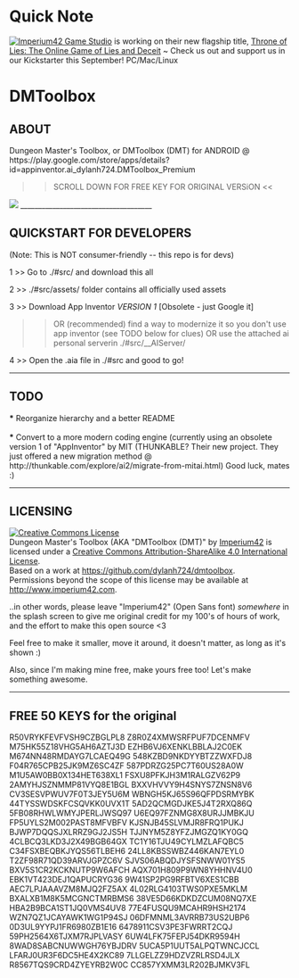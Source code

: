 # Quick Note
<img src="http://i.imgur.com/uAezrLz.jpg" style="float:left;">
<a href="http://throneofli.es/i42">Imperium42 Game Studio</a> is working on their new flagship title, <a href="http://throneofli.es/game">Throne of Lies: The Online Game of Lies and Deceit</a> ~ Check us out and support us in our Kickstarter this September! PC/Mac/Linux

# DMToolbox
<h2>ABOUT</h2>
Dungeon Master's Toolbox, or DMToolbox (DMT) for ANDROID @ https://play.google.com/store/apps/details?id=appinventor.ai_dylanh724.DMToolbox_Premium

>> SCROLL DOWN FOR FREE KEY FOR ORIGINAL VERSiON <<

<img src="https://i.imgur.com/oF3jn3M.png">
_____________________________________

<h2>QUICKSTART FOR DEVELOPERS</h2>

(Note: This is NOT consumer-friendly -- this repo is for devs)

1 >> Go to ./#src/ and download this all

2 >> ./#src/assets/ folder contains all officially used assets

3 >> Download App Inventor *VERSION 1* [Obsolete - just Google it]
  >> OR (recommended) find a way to modernize it so you don't use app inventor (see TODO below for clues)
  >> OR use the attached ai personal serverin ./#src/__AIServer/

4 >> Open the .aia file in ./#src and good to go!

_____________________________________

<h2>TODO</h2>
<strong>*</strong> Reorganize hierarchy and a better README
<br><br>
<strong>*</strong> Convert to a more modern coding engine (currently using an obsolete version 1 of "AppInventor" by MIT (THUNKABLE? Their new project. They just offered a new migration method @ http://thunkable.com/explore/ai2/migrate-from-mitai.html)
Good luck, mates :)

_____________________________________
<h2>LICENSING</h2>
<a rel="license" href="http://creativecommons.org/licenses/by-sa/4.0/"><img alt="Creative Commons License" style="border-width:0" src="https://i.creativecommons.org/l/by-sa/4.0/88x31.png" /></a><br /><span xmlns:dct="http://purl.org/dc/terms/" property="dct:title">Dungeon Master's Toolbox (AKA "DMToolbox (DMT)"</span> by <a xmlns:cc="http://creativecommons.org/ns#" href="http://www.imperium42.com" property="cc:attributionName" rel="cc:attributionURL">Imperium42</a> is licensed under a <a rel="license" href="http://creativecommons.org/licenses/by-sa/4.0/">Creative Commons Attribution-ShareAlike 4.0 International License</a>.<br />Based on a work at <a xmlns:dct="http://purl.org/dc/terms/" href="https://github.com/dylanh724/dmtoolbox" rel="dct:source">https://github.com/dylanh724/dmtoolbox</a>.<br />Permissions beyond the scope of this license may be available at <a xmlns:cc="http://creativecommons.org/ns#" href="http://www.imperium42.com" rel="cc:morePermissions">http://www.imperium42.com</a>.

..in other words, please leave "Imperium42" (Open Sans font) *somewhere* in the splash screen to give me original credit for my 100's of hours of work, and the effort to make this open source <3 

Feel free to make it smaller, move it around, it doesn't matter, as long as it's shown :)

Also, since I'm making mine free, make yours free too! Let's make something awesome.

_____________________________________
<h2>FREE 50 KEYS for the original</h3>
R50VRYKFEVFVSH9CZBGLPL8
Z8R0Z4XMWSRFPUF7DCENMFV
M75HK55Z18VHG5AH6AZTJ3D
EZHB6VJ6XENKLBBLAJ2C0EK
M674NN48RMDAYG7LCAEQ49G
548KZBD9NKDYYBTZZWXFDJ8
F04R765CPB25JK9MZ6SC4ZF
587PDRZG25PC7T60US28A0W
M1U5AW0BB0X134HET638XL1
FSXU8PFKJH3M1RALGZV62P9
2AMYHJSZNMMP81VYQ8E1BGL
BXXVHVVY9H4SNYS7ZNSN8V6
CV3SESVPWUV7F0T3JEY5U6M
WBNGH5KJ65S96QFPDSRMYBK
44TYSSWDSKFCSQVKK0UVX1T
5AD2QCMGDJKE5J4T2RXQ86Q
5FB08RHWLWMYJPERLJWSQ97
U6EQ97FZNMG8X8URJJMBKJU
FP5UYLS2M002PAST8MFVBFV
KJSNJB45SLVMJR8FRQ1PUKJ
BJWP7DQQSJXLRRZ9GJ2JS5H
TJJNYM5Z8YFZJMGZQ1KY0GQ
4CLBCQ3LKD3J2X49BGB64GX
TC1Y16TJU49CYLMZLAFQBC5
C34FSXBEQBKJYQS56TLBEH6
24LL8KBSSWBZ446KAN7EYL0
T2ZF98R71QD39ARVJGPZC6V
SJVS06ABQDJYSFSNWW01YS5
BXV5S1CR2KCKNUTP9W6AFCH
AQX701H809P9WN8YHHNV4U0
EBK1VT423DEJ1QAPUCRYG36
9W41SP2PG9RFBTV6XES1CBB
AEC7LPJAAAVZM8MJQ2FZ5AX
4L02RLG4103TWS0PXE5MKLM
BXALXB1M8K5MCGNCTMRBMS6
38VE5D66KDKDZCUM08NQ7XE
HBA2B9BCA1ST1JQ0VMS4UV8
77E4FUSQU9MCAHR9HSH2174
WZN7QZ1JCAYAWK1WG1P94SJ
06DFMNML3AVRRB73US2UBP6
0D3UL9YYPJ1FR6980ZB1E16
6478911CSV3PE3FWRRT2CQJ
59PH2564X6TJXM7RJPLVASY
6UW4LFK75FEPJ54DKR9594H
8WAD8SABCNUWWGH76YBJDRV
5UCA5P1UUT5ALPQTWNCJCCL
LFARJ0UR3F6DC5HE4X2KC89
7LLGELZZ9HDZVZRLRSD4JLX
R8567TQS9CRD4ZYEYRB2W0C
CC857YXMM3LR202BJMKV3FL
